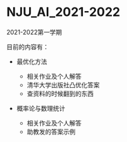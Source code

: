 # NJU_AI_2021-2022
2021-2022第一学期

目前的内容有：

- 最优化方法
  - 相关作业及个人解答
  - 清华大学出版社凸优化答案
  - 查资料的时候翻到的东西

- 概率论与数理统计
  - 相关作业及个人解答
  - 助教发的答案示例
